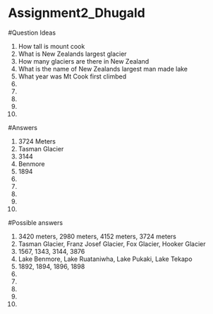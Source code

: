 # Assignment2_Dhugald



#Question Ideas

1. How tall is mount cook
2. What is New Zealands largest glacier
3. How many glaciers are there in New Zealand
4. What is the name of New Zealands largest man made lake
5. What year was Mt Cook first climbed
6. 
7. 
8. 
9. 
10. 

#Answers
1. 3724 Meters
2. Tasman Glacier
3. 3144
4. Benmore
5. 1894
6. 
7. 
8.
9.
10. 

#Possible answers
1. 3420 meters, 2980 meters, 4152 meters, 3724 meters
2. Tasman Glacier, Franz Josef Glacier, Fox Glacier, Hooker Glacier
3. 1567, 1343, 3144, 3876 
4. Lake Benmore, Lake Ruataniwha, Lake Pukaki, Lake Tekapo
5. 1892, 1894, 1896, 1898
6.
7.
8.
9.
10.
